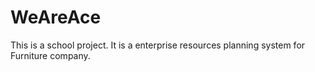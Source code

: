 # WeAreAce

This is a school project.
It is a enterprise resources planning system for Furniture company. 

